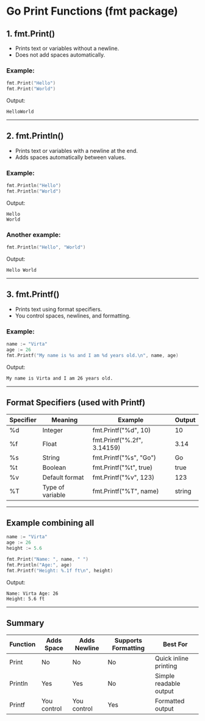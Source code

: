 # Go Print Functions (fmt package)

## 1. fmt.Print()
- Prints text or variables without a newline.
- Does not add spaces automatically.

### Example:
```go
fmt.Print("Hello")
fmt.Print("World")
```
Output:
```
HelloWorld
```

---

## 2. fmt.Println()
- Prints text or variables with a newline at the end.
- Adds spaces automatically between values.

### Example:
```go
fmt.Println("Hello")
fmt.Println("World")
```
Output:
```
Hello
World
```

### Another example:
```go
fmt.Println("Hello", "World")
```
Output:
```
Hello World
```

---

## 3. fmt.Printf()
- Prints text using format specifiers.
- You control spaces, newlines, and formatting.

### Example:
```go
name := "Virta"
age := 26
fmt.Printf("My name is %s and I am %d years old.\n", name, age)
```
Output:
```
My name is Virta and I am 26 years old.
```

---

## Format Specifiers (used with Printf)

| Specifier | Meaning | Example | Output |
|------------|----------|----------|---------|
| %d | Integer | fmt.Printf("%d", 10) | 10 |
| %f | Float | fmt.Printf("%.2f", 3.14159) | 3.14 |
| %s | String | fmt.Printf("%s", "Go") | Go |
| %t | Boolean | fmt.Printf("%t", true) | true |
| %v | Default format | fmt.Printf("%v", 123) | 123 |
| %T | Type of variable | fmt.Printf("%T", name) | string |

---

## Example combining all
```go
name := "Virta"
age := 26
height := 5.6

fmt.Print("Name: ", name, " ")
fmt.Println("Age:", age)
fmt.Printf("Height: %.1f ft\n", height)
```
Output:
```
Name: Virta Age: 26
Height: 5.6 ft
```

---

## Summary

| Function | Adds Space | Adds Newline | Supports Formatting | Best For |
|-----------|-------------|---------------|----------------------|-----------|
| Print | No | No | No | Quick inline printing |
| Println | Yes | Yes | No | Simple readable output |
| Printf | You control | You control | Yes | Formatted output |
